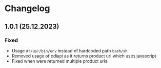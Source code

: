 # Changelog

## 1.0.1 (25.12.2023)

### Fixed

- Usage `#!/usr/bin/env` instead of hardcoded path `bash/sh`
- Removed usage of odiapi as it returns product url which uses javascript
- Fixed when were returned multiple product urls